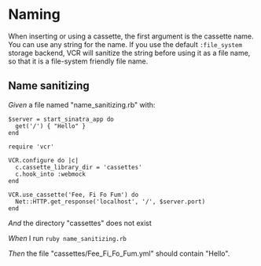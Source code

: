 # Naming

When inserting or using a cassette, the first argument is the cassette name.
  You can use any string for the name.  If you use the default `:file_system`
  storage backend, VCR will sanitize the string before using it as a file name,
  so that it is a file-system friendly file name.

## Name sanitizing

_Given_ a file named "name_sanitizing.rb" with:

```
$server = start_sinatra_app do
  get('/') { "Hello" }
end

require 'vcr'

VCR.configure do |c|
  c.cassette_library_dir = 'cassettes'
  c.hook_into :webmock
end

VCR.use_cassette('Fee, Fi Fo Fum') do
  Net::HTTP.get_response('localhost', '/', $server.port)
end
```

_And_ the directory "cassettes" does not exist

_When_ I run `ruby name_sanitizing.rb`

_Then_ the file "cassettes/Fee_Fi_Fo_Fum.yml" should contain "Hello".
